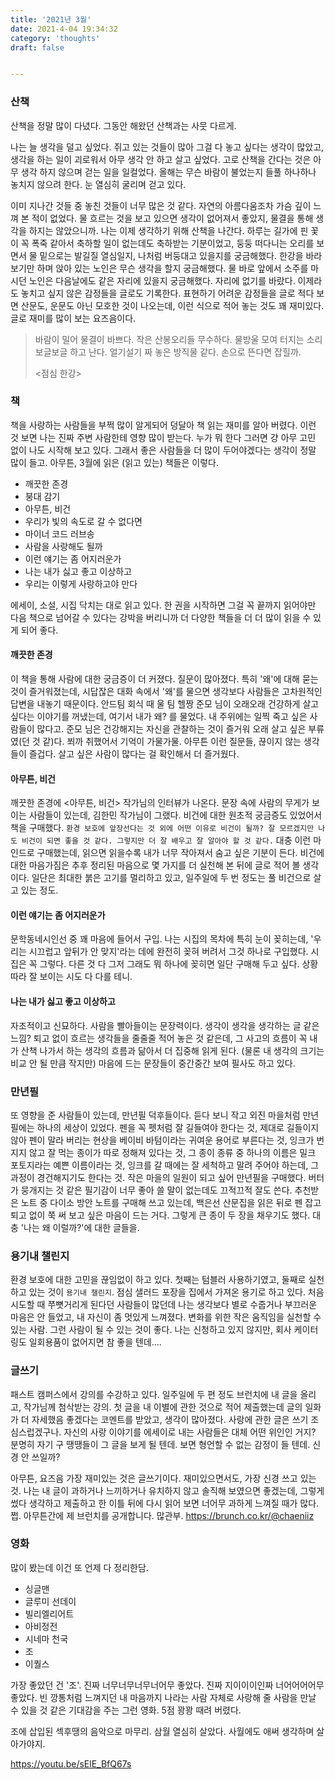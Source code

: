 ```yaml
---
title: '2021년 3월'
date: 2021-4-04 19:34:32
category: 'thoughts'
draft: false


---
```


### 산책

산책을 정말 많이 다녔다. 그동안 해왔던 산책과는 사뭇 다르게.

나는 늘 생각을 덜고 싶었다. 쥐고 있는 것들이 많아 그걸 다 놓고 싶다는 생각이 많았고, 생각을 하는 일이 괴로워서 아무 생각 안 하고 살고 싶었다. 고로 산책을 간다는 것은 아무 생각 하지 않으며 걷는 일을 일컬었다. 올해는 무슨 바람이 불었는지 들풀 하나하나 놓치지 않으려 한다. 눈 열심히 굴리며 걷고 있다.

이미 지나간 것들 중 놓친 것들이 너무 많은 것 같다. 자연의 아름다움조차 가슴 깊이 느껴 본 적이 없었다. 물 흐르는 것을 보고 있으면 생각이 없어져서 좋았지, 물결을 통해 생각을 하지는 않았으니까. 나는 이제 생각하기 위해 산책을 나간다. 하루는 길가에 핀 꽃이 꼭 폭죽 같아서 축하할 일이 없는데도 축하받는 기분이었고, 둥둥 떠다니는 오리를 보면서 물 밑으로는 발길질 열심일지, 나처럼 버둥대고 있을지를 궁금해했다. 한강을 바라보기만 하며 앉아 있는 노인은 무슨 생각을 할지 궁금해했다. 물 바로 앞에서 소주를 마시던 노인은 다음날에도 같은 자리에 있을지 궁금해했다. 자리에 없기를 바랐다. 이제라도 놓치고 싶지 않은 감정들을 글로도 기록한다. 표현하기 어려운 감정들을 글로 적다 보면 산문도, 운문도 아닌 모호한 것이 나오는데, 이런 식으로 적어 놓는 것도 꽤 재미있다. 글로 재미를 많이 보는 요즈음이다.

> 바람이 밀어 물결이 바쁘다. 작은 산봉오리들 무수하다. 물방울 모여 터지는 소리 보글보글 하고 난다. 얼기설기 짜 놓은 방직물 같다. 손으로 뜬다면 잡힐까.
>
> <점심 한강>

### 책

책을 사랑하는 사람들을 부쩍 많이 알게되어 덩달아 책 읽는 재미를 알아 버렸다. 이런 것 보면 나는 진짜 주변 사람한테 영향 많이 받는다. 누가 뭐 한다 그러면 걍 아무 고민 없이 나도 시작해 보고 있다. 그래서 좋은 사람들을 더 많이 두어야겠다는 생각이 정말 많이 들고. 아무튼, 3월에 읽은 (읽고 있는) 책들은 이렇다.

- 깨끗한 존경
- 붕대 감기
- 아무튼, 비건
- 우리가 빛의 속도로 갈 수 없다면
- 마이너 코드 러브송
- 사람을 사랑해도 될까
- 이런 얘기는 좀 어지러운가
- 나는 내가 싫고 좋고 이상하고
- 우리는 이렇게 사랑하고야 만다

에세이, 소설, 시집 닥치는 대로 읽고 있다. 한 권을 시작하면 그걸 꼭 끝까지 읽어야만 다음 책으로 넘어갈 수 있다는 강박을 버리니까 더 다양한 책들을 더 더 많이 읽을 수 있게 되어 좋다.

#### 깨끗한 존경

이 책을 통해 사람에 대한 궁금증이 더 커졌다. 질문이 많아졌다. 특히 '왜'에 대해 묻는 것이 즐거워졌는데, 시답잖은 대화 속에서 '왜'를 물으면 생각보다 사람들은 고차원적인 답변을 내놓기 때문이다. 안드팀 회식 때 울 팀 헬짱 준모 님이 오래오래 건강하게 살고 싶다는 이야기를 꺼냈는데, 여기서 내가 왜? 를 물었다. 내 주위에는 일찍 죽고 싶은 사람들이 많다고. 준모 님은 건강해지는 자신을 관찰하는 것이 즐거워 오래 살고 싶은 부류였(던 것 같)다. 쬐까 취했어서 기억이 가물가물. 아무튼 이런 질문들, 끊이지 않는 생각들이 즐겁다. 살고 싶은 사람이 많다는 걸 확인해서 더 즐거웠다.

#### 아무튼, 비건

깨끗한 존경에 <아무튼, 비건> 작가님의 인터뷰가 나온다. 문장 속에 사람의 무게가 보이는 사람들이 있는데, 김한민 작가님이 그랬다. 비건에 대한 원초적 궁금증도 있었어서 책을 구매했다. `환경 보호에 앞장선다는 것 외에 어떤 이유로 비건이 될까? 잘 모르겠지만 나도 비건이 되면 좋을 것 같다. 그렇지만 더 잘 배우고 잘 알아야 할 것 같다.` 대충 이런 마인드로 구매했는데, 읽으면 읽을수록 내가 너무 작아져서 숨고 싶은 기분이 든다. 비건에 대한 마음가짐은 추후 정리된 마음으로 몇 가지를 더 실천해 본 뒤에 글로 적어 볼 생각이다. 일단은 최대한 붉은 고기를 멀리하고 있고, 일주일에 두 번 정도는 풀 비건으로 살고 있는 정도.

#### 이런 얘기는 좀 어지러운가

문학동네시인선 중 꽤 마음에 들어서 구입. 나는 시집의 목차에 특히 눈이 꽂히는데, '우리는 시끄럽고 앞뒤가 안 맞지'라는 데에 완전히 꽂혀 버려서 그것 하나로 구입했다. 시집은 꼭 그렇다. 다른 것 다 그저 그래도 뭐 하나에 꽂히면 일단 구매해 두고 싶다. 상황 따라 잘 보이는 시도 다 다를 테니.

#### 나는 내가 싫고 좋고 이상하고

자조적이고 신묘하다. 사람을 빨아들이는 문장력이다. 생각이 생각을 생각하는 글 같은 느낌? 퇴고 없이 흐르는 생각들을 줄줄줄 적어 놓은 것 같은데, 그 사고의 흐름이 꼭 내가 산책 나가서 하는 생각의 흐름과 닮아서 더 집중해 읽게 된다. (물론 내 생각의 크기는 비교 안 될 만큼 작지만) 마음에 드는 문장들이 중간중간 보여 필사도 하고 있다.

### 만년필

또 영향을 준 사람들이 있는데, 만년필 덕후들이다. 듣다 보니 작고 외진 마을처럼 만년필에는 하나의 세상이 있었다. 펜을 꼭 펫처럼 잘 길들여야 한다는 것, 제대로 길들이지 않아 펜이 말라 버리는 현상을 베이비 바텀이라는 귀여운 용어로 부른다는 것, 잉크가 번지지 않고 잘 먹는 종이가 따로 정해져 있다는 것, 그 종이 종류 중 하나의 이름은 밀크 포토지라는 예쁜 이름이라는 것, 잉크를 갈 때에는 잘 세척하고 말려 주어야 하는데, 그 과정이 경건해지기도 한다는 것. 작은 마을의 일원이 되고 싶어 만년필을 구매했다. 버터가 뭉개지는 것 같은 필기감이 너무 좋아 쓸 말이 없는데도 끄적끄적 잘도 쓴다. 추천받은 노트 중 다이소 방안 노트를 구매해 쓰고 있는데, 백은선 산문집을 읽은 뒤로 펜 잡고 퇴고 없이 쭉 써 보고 싶은 마음이 드는 거다. 그렇게 큰 종이 두 장을 채우기도 했다. 대충 '나는 왜 이럴까?'에 대한 글들을.

### 용기내 챌린지

환경 보호에 대한 고민을 끊임없이 하고 있다. 첫째는 텀블러 사용하기였고, 둘째로 실천하고 있는 것이 `용기내 챌린지`. 점심 샐러드 포장을 집에서 가져온 용기로 하고 있다. 처음 시도할 때 쭈뼛거리게 된다던 사람들이 많던데 나는 생각보다 별로 수줍거나 부끄러운 마음은 안 들었고, 내 자신이 좀 멋있게 느껴졌다. 변화를 위한 작은 움직임을 실천할 수 있는 사람. 그런 사람이 될 수 있는 것이 좋다. 나는 신청하고 있지 않지만, 회사 케이터링도 일회용품이 없어지면 참 좋을 텐데....

### 글쓰기

패스트 캠퍼스에서 강의를 수강하고 있다. 일주일에 두 편 정도 브런치에 내 글을 올리고, 작가님께 첨삭받는 강의. 첫 글을 내 이별에 관한 것으로 적어 제출했는데 글의 일화가 더 자세했음 좋겠다는 코멘트를 받았고, 생각이 많아졌다. 사랑에 관한 글은 쓰기 조심스럽겠구나. 자신의 사랑 이야기를 에세이로 내는 사람들은 대체 어떤 위인인 거지? 분명히 자기 구 땡땡들이 그 글을 보게 될 텐데. 보면 형언할 수 없는 감정이 들 텐데. 신경 안 쓰일까?

아무튼, 요즈음 가장 재미있는 것은 글쓰기이다. 재미있으면서도, 가장 신경 쓰고 있는 것. 나는 내 글이 과하거나 느끼하거나 유치하지 않고 솔직해 보였으면 좋겠는데, 그렇게 썼다 생각하고 제출하고 한 이틀 뒤에 다시 읽어 보면 너어무 과하게 느껴질 때가 많다. 쩝. 아무튼간에 제 브런치를 공개합니다. 많관부. https://brunch.co.kr/@chaeniiz

### 영화

많이 봤는데 이건 또 언제 다 정리한담.

- 싱글맨
- 글루미 선데이
- 빌리엘리어트
- 아비정전
- 시네마 천국
- 조
- 이퀄스

가장 좋았던 건 '조'. 진짜 너무너무너무너어무 좋았다. 진짜 지이이이인짜 너어어어어무 좋았다. 빈 깡통처럼 느껴지던 내 마음까지 나라는 사람 자체로 사랑해 줄 사람을 만날 수 있을 것 같은 기대감을 주는 그런 영화. 5점 꽝꽝 때려 버렸다.

조에 삽입된 섹후땡의 음악으로 마무리. 삼월 열심히 살았다. 사월에도 애써 생각하며 살아가야지.

https://youtu.be/sElE_BfQ67s